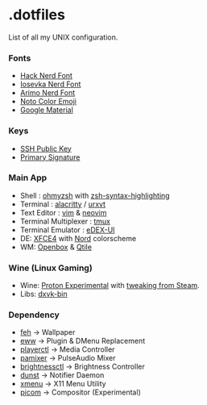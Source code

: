 # .dotfiles
List of all my UNIX configuration.

### Fonts
- [Hack Nerd Font](https://www.nerdfonts.com)
- [Iosevka Nerd Font](https://www.nerdfonts.com)
- [Arimo Nerd Font](https://www.nerdfonts.com)
- [Noto Color Emoji](https://github.com/googlefonts/noto-emoji)
- [Google Material](https://github.com/google/material-design-icons)

### Keys
- [SSH Public Key](https://meta.sr.ht/~munn.keys)
- [Primary Signature](https://meta.sr.ht/~munn.pgp)

### Main App
- Shell : [ohmyzsh](https://ohmyz.sh/) with [zsh-syntax-highlighting](https://github.com/zsh-users/zsh-syntax-highlighting)  
- Terminal : [alacritty](https://github.com/alacritty/alacritty)  / [urxvt](https://github.com/exg/rxvt-unicode)
- Text Editor : [vim](https://www.vim.org/) & [neovim](https://neovim.io/)
- Terminal Multiplexer : [tmux](https://github.com/tmux/tmux)
- Terminal Emulator : [eDEX-UI](https://github.com/GitSquared/edex-ui)
- DE: [XFCE4](https://www.xfce.org/) with [Nord](https://nordtheme.com) colorscheme
- WM: [Openbox](http://openbox.org/) & [Qtile](https://qtile.org/)

### Wine (Linux Gaming)
- Wine: [Proton Experimental](https://github.com/ValveSoftware/Proton/) with [tweaking from Steam](https://github.com/ValveSoftware/wine). 
- Libs: [dxvk-bin](https://aur.archlinux.org/packages/dxvk-bin/)

### Dependency
- [feh](https://github.com/derf/feh) -> Wallpaper
- [eww](https://github.com/elkowar/eww) -> Plugin & DMenu Replacement
- [playerctl](https://github.com/altdesktop/playerctl) -> Media Controller
- [pamixer](https://github.com/cdemoulins/pamixer) -> PulseAudio Mixer
- [brightnessctl](https://github.com/Hummer12007/brightnessctl) -> Brightness Controller
- [dunst](https://github.com/dunst-project/dunst) -> Notifier Daemon
- [xmenu](https://github.com/phillbush/xmenu) -> X11 Menu Utility
- [picom](https://github.com/yshui/picom) -> Compositor (Experimental)
